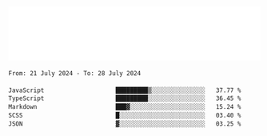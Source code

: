 [![](./hello.svg)](https://blog.yrobot.top?ref=github-yrobot)

<!--START_SECTION:waka-->

```txt
From: 21 July 2024 - To: 28 July 2024

JavaScript                    █████████▒░░░░░░░░░░░░░░░   37.77 %
TypeScript                    █████████░░░░░░░░░░░░░░░░   36.45 %
Markdown                      ███▓░░░░░░░░░░░░░░░░░░░░░   15.24 %
SCSS                          █░░░░░░░░░░░░░░░░░░░░░░░░   03.40 %
JSON                          ▓░░░░░░░░░░░░░░░░░░░░░░░░   03.25 %
```

<!--END_SECTION:waka-->
